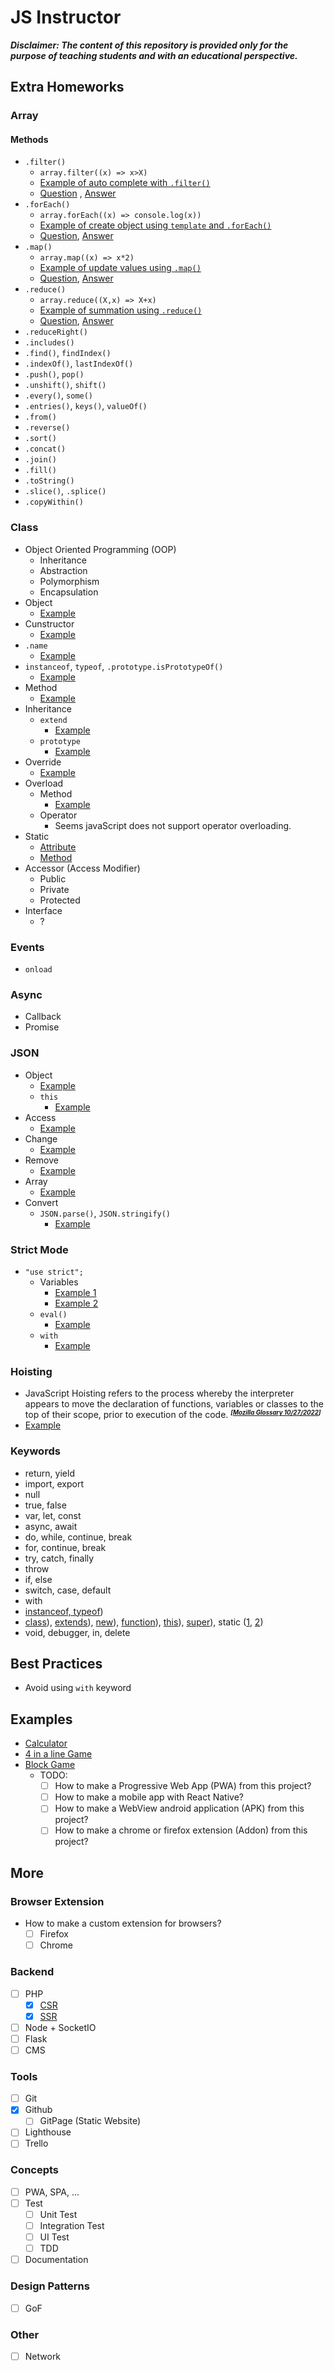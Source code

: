 # JS Instructor
***Disclaimer: The content of this repository is provided only for the purpose of teaching students and with an educational perspective.***
## Extra Homeworks
### Array
#### Methods
- `.filter()`
    - `array.filter((x) => x>X)`
    - [Example of auto complete with `.filter()`](concepts/array/js-array-filter-example.html) 
    - [Question](concepts/array/js-array-filter-question.html) , [Answer](concepts/array/js-array-filter-answer.html)
- `.forEach()`
    - `array.forEach((x) => console.log(x))`
    - [Example of create object using `template` and `.forEach()`](concepts/array/js-array-foreach-example.html)
    - [Question](concepts/array/js-array-foreach-question.html), [Answer](concepts/array/js-array-foreach-answer.html)
- `.map()`
    - `array.map((x) => x*2)`
    - [Example of update values using `.map()`](concepts/array/js-array-map-example.html)
    - [Question](concepts/array/js-array-map-question.html), [Answer](concepts/array/js-array-map-answer.html)
- `.reduce()`
    - `array.reduce((X,x) => X+x)`
    - [Example of summation using `.reduce()`](concepts/array/js-array-reduce-example.html)
    - [Question](concepts/array/js-array-reduce-question.html), [Answer](concepts/array/js-array-reduce-answer.html)
- `.reduceRight()`
- `.includes()`
- `.find()`, `findIndex()`
- `.indexOf()`, `lastIndexOf()`
- `.push()`, `pop()`
- `.unshift()`, `shift()`
- `.every()`, `some()`
- `.entries()`, `keys()`, `valueOf()`
- `.from()`
- `.reverse()`
- `.sort()`
- `.concat()`
- `.join()`
- `.fill()`
- `.toString()`
- `.slice()`, `.splice()`
- `.copyWithin()`
### Class
- Object Oriented Programming (OOP)
    - Inheritance
    - Abstraction
    - Polymorphism
    - Encapsulation
- Object
    - [Example](concepts/class/js-class-create-example.html)
- Cunstructor
    - [Example](concepts/class/js-class-constructor-example.html)
- `.name`
    - [Example](concepts/class/js-class-name-example.html)
- `instanceof`, `typeof`, `.prototype.isPrototypeOf()`
    - [Example](concepts/class/js-class-name-example.html)
- Method
    - [Example](concepts/class/js-class-method-example.html)
- Inheritance
    - `extend`
        - [Example](concepts/class/js-class-inheritance-example.html)
    - `prototype`
        - [Example](concepts/class/js-class-prototype-example.html)
- Override
    - [Example](concepts/class/js-class-override-example.html)
- Overload
    - Method
        - [Example](concepts/class/js-class-overload-method-example.html)
    - Operator
        - Seems javaScript does not support operator overloading.
- Static
    - [Attribute](concepts/class/js-class-static-attr-example.html)
    - [Method](concepts/class/js-class-static-method-example.html)
- Accessor (Access Modifier)
    - Public
    - Private
    - Protected
- Interface
    - ?
### Events
- `onload`
### Async
- Callback
- Promise
### JSON
- Object
    - [Example](concepts/object/js-json-define-example.html)
    - `this`
        - [Example](concepts/object/js-json-this-example.html)
- Access
    - [Example](concepts/object/js-json-access-example.html)
- Change
    - [Example](concepts/object/js-json-change-example.html)
- Remove
    - [Example](concepts/object/js-json-remove-example.html)
- Array
    - [Example](concepts/object/js-json-array-example.html)
- Convert
    - `JSON.parse()`, `JSON.stringify()`
        - [Example](concepts/object/js-json-parse-example.html)
### Strict Mode
- `"use strict";`
    - Variables
        - [Example 1](concepts/other/js-strict-example.html)
        - [Example 2](concepts/other/js-strict-variables-example.html)
    - `eval()`
        - [Example](concepts/other/js-strict-eval-example.html)
    - `with`
        - [Example](concepts/other/js-strict-with-example.html)
### Hoisting
- JavaScript Hoisting refers to the process whereby the interpreter appears to move the declaration of functions, variables or classes to the top of their scope, prior to execution of the code. <small>***<sup>[[Mozilla Glossary 10/27/2022](https://developer.mozilla.org/en-US/docs/Glossary/Hoisting)]<sup>***</small>
- [Example](concepts/other/js-hoisting-example.html)

### Keywords
- return, yield
- import, export
- null
- true, false
- var, let, const
- async, await
- do, while, continue, break
- for, continue, break
- try, catch, finally
- throw
- if, else
- switch, case, default
- with
- [instanceof, typeof](concepts/keywords/js-keyword-type-example.html))
- [class](concepts/keywords/js-keyword-extends-example.html)), [extends](concepts/keywords/js-keyword-extends-example.html)), [new](concepts/keywords/js-keyword-new-example.html)), [function](concepts/keywords/js-keyword-function-example.html)), [this](concepts/keywords/js-keyword-this-example.html)), [super](concepts/keywords/js-keyword-super-example.html)), static ([1](concepts/class/js-class-static-attr-example.html), [2](concepts/class/js-class-static-method-example.html))
- void, debugger, in, delete 

## Best Practices
- Avoid using `with` keyword


## Examples
- [Calculator](concepts/array/js-example-calculator.html)
- [4 in a line Game](concepts/array/js-example-4-in-a-line-game.html)
- [Block Game](concepts/array/js-example-block-game.html)
    - TODO:
        - [ ] How to make a Progressive Web App (PWA) from this project?
        - [ ] How to make a mobile app with React Native?
        - [ ] How to make a WebView android application (APK) from this project?
        - [ ] How to make a chrome or firefox extension (Addon) from this project?

## More
### Browser Extension
- How to make a custom extension for browsers?
    - [ ] Firefox
    - [ ] Chrome
### Backend
- [ ] PHP
    - [x] [CSR](examples/csr-with-php/README.md)
    - [x] [SSR](examples/ssr-with-php/README.md)
- [ ] Node + SocketIO
- [ ] Flask
- [ ] CMS
### Tools
- [ ] Git
- [x] Github
    - [ ] GitPage (Static Website)
- [ ] Lighthouse
- [ ] Trello
### Concepts
- [ ] PWA, SPA, ...
- [ ] Test
    - [ ] Unit Test
    - [ ] Integration Test
    - [ ] UI Test
    - [ ] TDD
- [ ] Documentation
### Design Patterns
- [ ] GoF
### Other
- [ ] Network
